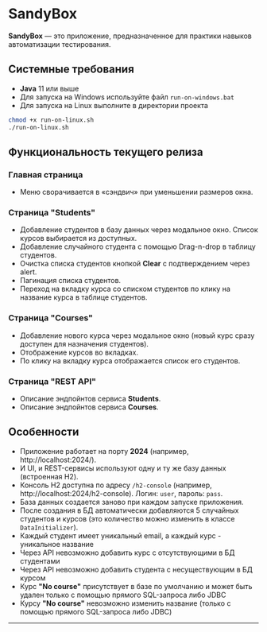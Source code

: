 # SandyBox

**SandyBox** — это приложение, предназначенное для практики навыков автоматизации тестирования.

## Системные требования

- **Java** 11 или выше
- Для запуска на Windows используйте файл `run-on-windows.bat`
- Для запуска на Linux выполните в директории проекта

```bash
chmod +x run-on-linux.sh
./run-on-linux.sh
```

## Функциональность текущего релиза

### Главная страница
- Меню сворачивается в «сэндвич» при уменьшении размеров окна.

### Страница "Students"
- Добавление студентов в базу данных через модальное окно. Список курсов выбирается из доступных.
- Добавление случайного студента с помощью Drag-n-drop в таблицу студентов.
- Очистка списка студентов кнопкой **Clear** с подтверждением через alert.
- Пагинация списка студентов.
- Переход на вкладку курса со списком студентов по клику на название курса в таблице студентов.

### Страница "Courses"
- Добавление нового курса через модальное окно (новый курс сразу доступен для назначения студентов).
- Отображение курсов во вкладках.
- По клику на вкладку курса отображается список его студентов.

### Страница "REST API"
- Описание эндпойнтов сервиса **Students**.
- Описание эндпойнтов сервиса **Courses**.

## Особенности
- Приложение работает на порту **2024** (например, http://localhost:2024/).
- И UI, и REST-сервисы используют одну и ту же базу данных (встроенная H2).
- Консоль H2 доступна по адресу `/h2-console` (например, http://localhost:2024/h2-console). Логин: `user`, пароль: `pass`.
- База данных создается заново при каждом запуске приложения.
- После создания в БД автоматически добавляются 5 случайных студентов и курсов (это количество можно изменить в классе `DataInitializer`).
- Каждый студент имеет уникальный email, а каждый курс - уникальное название
- Через API невозможно добавить курс с отсутствующими в БД студентами
- Через API невозможно добавить студента с несуществующим в БД курсом
- Курс **"No course"** присутствует в базе по умолчанию и может быть удален только с помощью прямого SQL-запроса либо JDBC
- Курсу **"No course"** невозможно изменить название (только с помощью прямого SQL-запроса либо JDBC)

---
